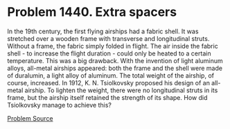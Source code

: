 # Problem 1440. Extra spacers

In the 19th century, the first flying airships had a fabric shell. It was stretched over a wooden frame with transverse and longitudinal struts. Without a frame, the fabric simply folded in flight. The air inside the fabric shell - to increase the flight duration - could only be heated to a certain temperature. This was a big drawback. With the invention of light aluminum alloys, all-metal airships appeared: both the frame and the shell were made of duralumin, a light alloy of aluminum. The total weight of the airship, of course, increased. In 1912, K. N. Tsiolkovsky proposed his design of an all-metal airship. To lighten the weight, there were no longitudinal struts in its frame, but the airship itself retained the strength of its shape. How did Tsiolkovsky manage to achieve this?

[Problem Source](https://www.trizland.ru/tasks/6209/)